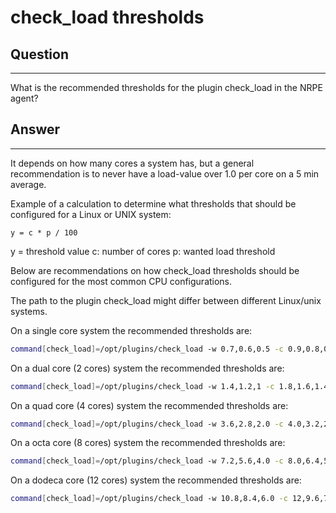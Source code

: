 # check\_load thresholds

## Question

* * * * *

What is the recommended thresholds for the plugin check\_load in the NRPE agent?

## Answer

* * * * *

It depends on how many cores a system has, but a general recommendation is to never have a load-value over 1.0 per core on a 5 min average.

Example of a calculation to determine what thresholds that should be configured for a Linux or UNIX system:

    y = c * p / 100

y = threshold value c: number of cores p: wanted load threshold

Below are recommendations on how check\_load thresholds should be configured for the most common CPU configurations.

The path to the plugin check\_load might differ between different Linux/unix systems.

On a single core system the recommended thresholds are:

``` {.bash data-syntaxhighlighter-params="brush: bash; gutter: false; theme: Confluence" data-theme="Confluence" style="brush: bash; gutter: false; theme: Confluence"}
command[check_load]=/opt/plugins/check_load -w 0.7,0.6,0.5 -c 0.9,0.8,0.7
```

On a dual core (2 cores) system the recommended thresholds are:

``` {.bash data-syntaxhighlighter-params="brush: bash; gutter: false; theme: Confluence" data-theme="Confluence" style="brush: bash; gutter: false; theme: Confluence"}
command[check_load]=/opt/plugins/check_load -w 1.4,1.2,1 -c 1.8,1.6,1.4
```

On a quad core (4 cores) system the recommended thresholds are:

``` {.bash data-syntaxhighlighter-params="brush: bash; gutter: false; theme: Confluence" data-theme="Confluence" style="brush: bash; gutter: false; theme: Confluence"}
command[check_load]=/opt/plugins/check_load -w 3.6,2.8,2.0 -c 4.0,3.2,2.8
```

On a octa core (8 cores) system the recommended thresholds are:

``` {.bash data-syntaxhighlighter-params="brush: bash; gutter: false; theme: Confluence" data-theme="Confluence" style="brush: bash; gutter: false; theme: Confluence"}
command[check_load]=/opt/plugins/check_load -w 7.2,5.6,4.0 -c 8.0,6.4,5.6
```

On a dodeca core (12 cores) system the recommended thresholds are:

``` {.bash data-syntaxhighlighter-params="brush: bash; gutter: false; theme: Confluence" data-theme="Confluence" style="brush: bash; gutter: false; theme: Confluence"}
command[check_load]=/opt/plugins/check_load -w 10.8,8.4,6.0 -c 12,9.6,7.2
```
